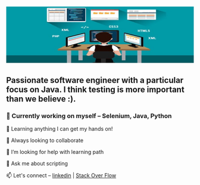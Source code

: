 ![mine](https://raw.githubusercontent.com/rezzco/rezzco/main/pic.png)

<h2>Passionate software engineer with a particular focus on Java. I think testing is more important than we believe :).</h2>

<h3>🔭 Currently working on myself – Selenium, Java, Python</h3>

🌱 Learning anything I can get my hands on!

👯 Always looking to collaborate

🤔 I’m looking for help with learning path

💬 Ask me about scripting

📫 Let's connect – [linkedin](https://www.linkedin.com/in/reza-shahriari-16043643/) | [Stack Over Flow](https://stackoverflow.com/users/10753128/rez-shahr)